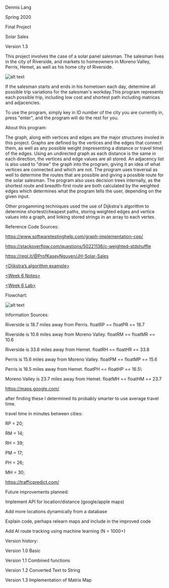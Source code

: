 Dennis Lang

Spring 2020

Final Project

Solar Sales

Version 1.3

This project involves the case of a solar panel salesman. The salesman lives in the city of Riverside, and
markets to homeowners in Moreno Valley, Perris, Hemet, as well as his home city of Riverside.

![alt text](https://i.imgur.com/DUcfNAv.png)

If the salesman starts and ends in his hometown each day, determine all possible trip variations for the salesman's
workday.This program represents each possible trip, including low cost and shortest path including matrices and adjacencies.

To use the program, simply key in ID number of the city you are currently in, press "enter", and the program will do the rest for you.


About this program:

The graph, along with vertices and edges are the major structures involed in this project. Graphs are defined by the vertices and the edges that connect them, as well as any possible weight (representing a distance or travel time) of the edges. Using an undirected graph as each distance is the same in each direction, the vertices and edge values are all stored. An adjacency list is also used to "draw" the graph into the program, giving it an idea of what vertices are connected and which are not. The program uses traversal as well to determine the routes that are possible and giving a possible route for the solar salesman. The program also uses decision trees internally, as the shortest route and breadth-first route are both calculated by the weighted edges which determines what the program tells the user, depending on the given input.

Other progamming techniques used the use of Dijkstra's algorithm to determine shortest/cheapest paths, storing weighted edges and vertice values into a graph, and linking stored strings in an array to each vertex.

Reference Code Sources:

https://www.softwaretestinghelp.com/graph-implementation-cpp/


https://stackoverflow.com/questions/50221136/c-weighted-stdshuffle


https://repl.it/@ProfKaseyNguyen/JH-Solar-Sales


[&lt;Dijkstra’s algorithm example&gt;](https://www.geeksforgeeks.org/c-program-for-dijkstras-shortest-path-algorithm-greedy-algo-7/)


[&lt;Week 6 Notes&gt;](https://rccd.instructure.com/courses/21484/pages/chapter-16-notes?module_item_id=771022)


[&lt;Week 6 Lab&gt;](https://rccd.instructure.com/courses/21484/pages/chapter-16-notes?module_item_id=771022)

Flowchart:


![alt text](https://i.imgur.com/FdhLiII.png)

Information Sources:

Riverside is 18.7 miles away from Perris. floatRP == floatPR == 18.7

Riverside is 10.6 miles away from Moreno Valley. floatRM == floatMR == 10.6

Riverside is 33.8 miles away from Hemet. floatRH == floatHR == 33.8

Perris is 15.6 miles away from Moreno Valley. floatPM == floatMP == 15.6

Perris is 16.5 miles away from Hemet. floatPH == floatHP == 16.5\

Moreno Valley is 23.7 miles away from Hemet. floatMH == floatHM == 23.7

https://maps.google.com/


after finding these I determined its probably smarter to use average travel time.


travel time in minutes between cities:

RP = 20;

RM = 14;

RH = 39;

PM = 17;

PH = 26;

MH = 30;

https://trafficpredict.com/

Future improvements planned:

Implement API for location/distance (google/apple maps)

Add more locations dynamically from a database

Explain code, perhaps relearn maps and include in the improved code

Add AI route tracking using machine learning (N = 1000+)

Version history: 

Version 1.0 Basic

Version 1.1 Combined functions

Version 1.2 Converted Text to String

Version 1.3 Implementation of Matrix Map
